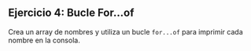 ## Ejercicio 4: Bucle For...of

Crea un array de nombres y utiliza un bucle `for...of` para imprimir cada nombre en la consola.

